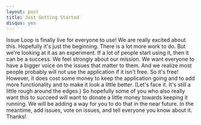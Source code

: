 ```yaml
---
layout: post
title: Just Getting Started
disqus: yes
---
```


Issue Loop is finally live for everyone to use! We are really excited about this. Hopefully it's just the beginning. There is a lot more work to do. But we're looking at it as an experiment. If a lot of people start using it, then it can be a success. We feel strongly about our mission. We want everyone to have a bigger voice on the issues that matter to them. And we realize most people probably will not use the application if it isn't free. So it's free! However, it does cost some money to keep the application going and to add more functionality and to make it look a little better. (Let's face it. It's still a little rough around the edges.) So hopefully some of you who also really want this to succeed will want to donate a little money towards keeping it running. We will be adding a way for you to do that in the near future. In the meantime, add issues, vote on issues, and tell everyone you know about it. Thanks!
